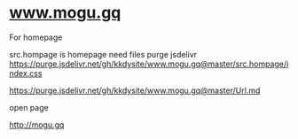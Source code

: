 # www.mogu.gq

For homepage

src.hompage is homepage need files
purge jsdelivr
https://purge.jsdelivr.net/gh/kkdysite/www.mogu.gq@master/src.hompage/index.css

https://purge.jsdelivr.net/gh/kkdysite/www.mogu.gq@master/Url.md


open page

http://mogu.gq
